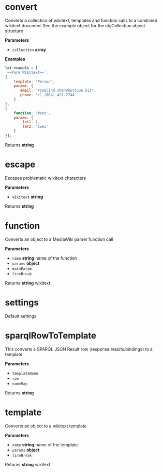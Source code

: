 # convert

Converts a collection of wikitext, templates and function calls to a combined wikitext document
See the example object for the objCollection object structure

**Parameters**

-   `collection` **array** 

**Examples**

```javascript
let example = [
'==Pure Wikitext==',
{
    template: 'Person',
    params: {
       email: 'rosalind.chan@optique.biz',
       phone: '+1 (864) 421-2744'
    }
},
{
    function: '#set',
    params: {
        let1: 1,
        let2: 'zwei'
    }
}];
```

Returns **string** 

# escape

Escapes problematic wikitext characters

**Parameters**

-   `wikitext` **string** 

Returns **string** 

# function

Converts an object to a MediaWiki parser function call

**Parameters**

-   `name` **string** name of the function
-   `params` **object** 
-   `mainParam`  
-   `lineBreak`  

Returns **string** wikitext

# settings

Default settings

# sparqlRowToTemplate

This converts a SPARQL JSON Result row (response.results.bindings) to a template

**Parameters**

-   `templateName`  
-   `row`  
-   `nameMap`  

Returns **string** 

# template

Converts an object to a wikitext template

**Parameters**

-   `name` **string** name of the template
-   `params` **object** 
-   `lineBreak`  

Returns **string** wikitext

